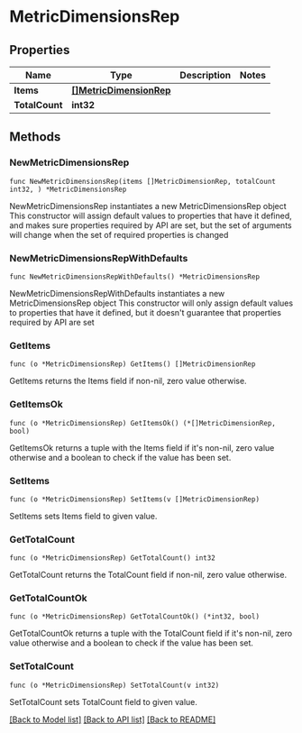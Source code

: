 # MetricDimensionsRep

## Properties

Name | Type | Description | Notes
------------ | ------------- | ------------- | -------------
**Items** | [**[]MetricDimensionRep**](MetricDimensionRep.md) |  | 
**TotalCount** | **int32** |  | 

## Methods

### NewMetricDimensionsRep

`func NewMetricDimensionsRep(items []MetricDimensionRep, totalCount int32, ) *MetricDimensionsRep`

NewMetricDimensionsRep instantiates a new MetricDimensionsRep object
This constructor will assign default values to properties that have it defined,
and makes sure properties required by API are set, but the set of arguments
will change when the set of required properties is changed

### NewMetricDimensionsRepWithDefaults

`func NewMetricDimensionsRepWithDefaults() *MetricDimensionsRep`

NewMetricDimensionsRepWithDefaults instantiates a new MetricDimensionsRep object
This constructor will only assign default values to properties that have it defined,
but it doesn't guarantee that properties required by API are set

### GetItems

`func (o *MetricDimensionsRep) GetItems() []MetricDimensionRep`

GetItems returns the Items field if non-nil, zero value otherwise.

### GetItemsOk

`func (o *MetricDimensionsRep) GetItemsOk() (*[]MetricDimensionRep, bool)`

GetItemsOk returns a tuple with the Items field if it's non-nil, zero value otherwise
and a boolean to check if the value has been set.

### SetItems

`func (o *MetricDimensionsRep) SetItems(v []MetricDimensionRep)`

SetItems sets Items field to given value.


### GetTotalCount

`func (o *MetricDimensionsRep) GetTotalCount() int32`

GetTotalCount returns the TotalCount field if non-nil, zero value otherwise.

### GetTotalCountOk

`func (o *MetricDimensionsRep) GetTotalCountOk() (*int32, bool)`

GetTotalCountOk returns a tuple with the TotalCount field if it's non-nil, zero value otherwise
and a boolean to check if the value has been set.

### SetTotalCount

`func (o *MetricDimensionsRep) SetTotalCount(v int32)`

SetTotalCount sets TotalCount field to given value.



[[Back to Model list]](../README.md#documentation-for-models) [[Back to API list]](../README.md#documentation-for-api-endpoints) [[Back to README]](../README.md)


